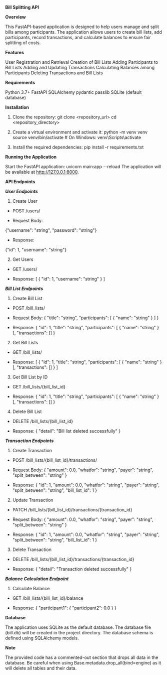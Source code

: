 **Bill Splitting API**

**Overview**

This FastAPI-based application is designed to help users manage and split bills among participants. The application allows users to create bill lists, add participants, record transactions, and calculate balances to ensure fair splitting of costs.

**Features**

User Registration and Retrieval
Creation of Bill Lists
Adding Participants to Bill Lists
Adding and Updating Transactions
Calculating Balances among Participants
Deleting Transactions and Bill Lists


**Requirements**

Python 3.7+
FastAPI
SQLAlchemy
pydantic
passlib
SQLite (default database)


**Installation**

1.	Clone the repository:
   git clone <repository_url>
   cd <repository_directory>

2.	Create a virtual environment and activate it:
   python -m venv venv
   source venv/bin/activate   # On Windows: venv\Scripts\activate

3.	Install the required dependencies:
   pip install -r requirements.txt



**Running the Application**

Start the FastAPI application:
uvicorn main:app --reload
The application will be available at http://127.0.0.1:8000.



**API Endpoints**

***User Endpoints***
1. Create User
   
-	POST /users/

-	Request Body:

{"username": "string",
  		"password": "string"}
    
-	Response:

{"id": 1,
"username": "string"}


2. Get Users

-	GET /users/

-	Response:
[
  {
    "id": 1,
    "username": "string"
  }
]

***Bill List Endpoints***

1.	Create Bill List
   
- POST /bill_lists/

-	Request Body:
{
  "title": "string",
  "participants": [
    {
      "name": "string"
    }
  ]
}

-	Response:
{
  "id": 1,
  "title": "string",
  "participants": [
    {
      "name": "string"
    }
  ],
  "transactions": []
}

2. Get Bill Lists
   
-	GET /bill_lists/

-	Response:
[
  {
    "id": 1,
    "title": "string",
    "participants": [
      {
        "name": "string"
      }
    ],
    "transactions": []
  }
]

3. 	Get Bill List by ID
   
-	GET /bill_lists/{bill_list_id}

-	Response:
{
  "id": 1,
  "title": "string",
  "participants": [
    {
      "name": "string"
    }
  ],
  "transactions": []
}

4. Delete Bill List
   
-	DELETE /bill_lists/{bill_list_id}

-	Response:
{
  "detail": "Bill list deleted successfully"
}

***Transaction Endpoints***

1.	Create Transaction
   
-	POST /bill_lists/{bill_list_id}/transactions/

-	Request Body:
{
  "amount": 0.0,
  "whatfor": "string",
  "payer": "string",
  "split_between": "string"
}

-	Response:
{
  "id": 1,
  "amount": 0.0,
  "whatfor": "string",
  "payer": "string",
  "split_between": "string",
  "bill_list_id": 1
}

2. 	Update Transaction
   
-	PATCH
 /bill_lists/{bill_list_id}/transactions/{transaction_id}
-	Request Body:
{
  "amount": 0.0,
  "whatfor": "string",
  "payer": "string",
  "split_between": "string"
}

-	Response:
{
  "id": 1,
  "amount": 0.0,
  "whatfor": "string",
  "payer": "string",
  "split_between": "string",
  "bill_list_id": 1
}

3. Delete Transaction
   
-	DELETE /bill_lists/{bill_list_id}/transactions/{transaction_id}

- Response:
{
  "detail": "Transaction deleted successfully"
}

***Balance Calculation Endpoint***

1. Calculate Balance

-	GET /bill_lists/{bill_list_id}/balance

-	Response:
{
  "participant1": {
    "participant2": 0.0
  }
}



**Database**

The application uses SQLite as the default database. The database file (bill.db) will be created in the project directory. The database schema is defined using SQLAlchemy models.



**Note**

The provided code has a commented-out section that drops all data in the database. Be careful when using Base.metadata.drop_all(bind=engine) as it will delete all tables and their data.
